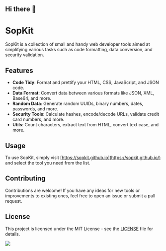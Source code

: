 ## Hi there 👋

# SopKit

SopKit is a collection of small and handy web developer tools aimed at simplifying various tasks such as code formatting, data conversion, and security validation.

## Features

- **Code Tidy**: Format and prettify your HTML, CSS, JavaScript, and JSON code.
- **Data Format**: Convert data between various formats like JSON, XML, Base64, and more.
- **Random Data**: Generate random UUIDs, binary numbers, dates, passwords, and more.
- **Security Tools**: Calculate hashes, encode/decode URLs, validate credit card numbers, and more.
- **Utils**: Count characters, extract text from HTML, convert text case, and more.

## Usage

To use SopKit, simply visit [https://sopkit.github.io](https://sopkit.github.io/) and select the tool you need from the list.

## Contributing

Contributions are welcome! If you have any ideas for new tools or improvements to existing ones, feel free to open an issue or submit a pull request.

## License

This project is licensed under the MIT License - see the [LICENSE](LICENSE) file for details.
<!--

**Here are some ideas to get you started:**

🙋‍♀️ A short introduction - what is your organization all about?
🌈 Contribution guidelines - how can the community get involved?
👩‍💻 Useful resources - where can the community find your docs? Is there anything else the community should know?
🍿 Fun facts - what does your team eat for breakfast?
🧙 Remember, you can do mighty things with the power of [Markdown](https://docs.github.com/github/writing-on-github/getting-started-with-writing-and-formatting-on-github/basic-writing-and-formatting-syntax)
-->

<a href="https://visitorbadge.io/status?path=https%3A%2F%2Fgithub.com%2FSopKit%2F"><img src="https://api.visitorbadge.io/api/visitors?path=https%3A%2F%2Fgithub.com%2FSopKit%2F&countColor=%23ba68c8" /></a>
